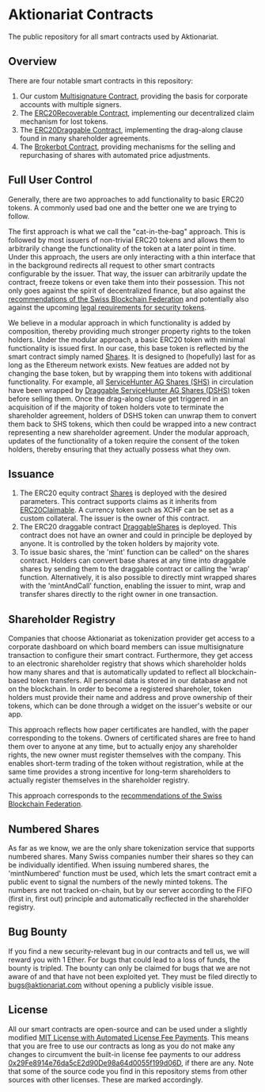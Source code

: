 # Aktionariat Contracts

The public repository for all smart contracts used by Aktionariat.

## Overview

There are four notable smart contracts in this repository:
1. Our custom [Multisignature Contract](doc/multisig.md), providing the basis for corporate accounts with multiple signers.
2. The [ERC20Recoverable Contract](doc/recoverable.md), implementing our decentralized claim mechanism for lost tokens.
3. The [ERC20Draggable Contract](doc/draggable.md), implementing the drag-along clause found in many shareholder agreements.
4. The [Brokerbot Contract](doc/market.md), providing mechanisms for the selling and repurchasing of shares with automated price adjustments.

## Full User Control

Generally, there are two approaches to add functionality to basic ERC20 tokens. A commonly used bad one and the better one we are trying to follow.

The first approach is what we call the "cat-in-the-bag" approach. This is followed by most issuers of non-trivial ERC20 tokens and allows them to arbitrarily change the functionality of the token at a later point in time. Under this approach, the users are only interacting with a thin interface that in the background redirects all request to other smart contracts configurable by the issuer. That way, the issuer can arbitrarily update the contract, freeze tokens or even take them into their possession. This not only goes against the spirit of decentralized finance, but also against the [recommendations of the Swiss Blockchain Federation](http://blockchainfederation.ch/wp-content/uploads/2019/12/SBF-Circular-2019-01-Tokenized-Equity-4.pdf) and potentially also against the upcoming [legal requirements for security tokens](https://www.parlament.ch/de/ratsbetrieb/suche-curia-vista/geschaeft?AffairId=20190074).

We believe in a modular approach in which functionality is added by composition, thereby providing much stronger property rights to the token holders. Under the modular approach, a basic ERC20 token with minimal functionality is issued first. In our case, this base token is reflected by the smart contract simply named [Shares](src/Shares.sol). It is designed to (hopefully) last for as long as the Ethereum network exists. New featues are added not by changing the base token, but by wrapping them into tokens with additional functionality. For example, all [ServiceHunter AG Shares (SHS)](https://etherscan.io/token/0xbc41f5259e10e36341ff0da77a5870abc698de56) in circulation have been wrapped by [Draggable ServiceHunter AG Shares (DSHS)](https://etherscan.io/token/0x414324b0aba49fb14cbfb37be40d8d78a2edf447) token before selling them. Once the drag-along clause get triggered in an acquisition of if the majority of token holders vote to terminate the shareholder agreement, holders of DSHS token can unwrap them to convert them back to SHS tokens, which then could be wrapped into a new contract representing a new shareholder agreement. Under the modular approach, updates of the functionality of a token require the consent of the token holders, thereby ensuring that they actually possess what they own.

## Issuance

1. The ERC20 equity contract [Shares](src/Shares.sol) is deployed with the desired parameters. This contract supports claims as it inherits from [ERC20Claimable](claimable.md). A currency token such as XCHF can be set as a custom collateral. The issuer is the owner of this contract.
2. The ERC20 draggable contract [DraggableShares](src/DraggableShares.sol) is deployed. This contract does not have an owner and could in principle be deployed by anyone. It is controlled by the token holders by majority vote.
3. To issue basic shares, the 'mint' function can be called^ on the shares contract. Holders can convert base shares at any time into draggable shares by sending them to the draggable contract or calling the 'wrap' function. Alternatively, it is also possible to directly mint wrapped shares with the 'mintAndCall' function, enabling the issuer to mint, wrap and transfer shares directly to the right owner in one transaction.

## Shareholder Registry

Companies that choose Aktionariat as tokenization provider get access to a corporate dashboard on which board members can issue multisignature transaction to configure their smart contract. Furthermore, they get access to an electronic shareholder registry that shows which shareholder holds how many shares and that is automatically updated to reflect all blockchain-based token transfers. All personal data is stored in our database and not on the blockchain. In order to become a registered shareholer, token holders must provide their name and address and prove ownership of their tokens, which can be done through a widget on the issuer's website or our app.

This approach reflects how paper certificates are handled, with the paper corresponding to the tokens. Owners of certificated shares are free to hand them over to anyone at any time, but to actually enjoy any shareholder rights, the new owner must register themselves with the company. This enables short-term trading of the token without registration, while at the same time provides a strong incentive for long-term shareholders to actually register themselves in the shareholder registry.

This approach corresponds to the [recommendations of the Swiss Blockchain Federation](http://blockchainfederation.ch/wp-content/uploads/2019/12/SBF-Circular-2019-01-Tokenized-Equity-4.pdf).

## Numbered Shares

As far as we know, we are the only share tokenization service that supports numbered shares. Many Swiss companies number their shares so they can be individually identified. When issuing numbered shares, the 'mintNumbered' function must be used, which lets the smart contract emit a public event to signal the numbers of the newly minted tokens. The numbers are not tracked on-chain, but by our server according to the FIFO (first in, first out) principle and automatically recflected in the shareholder registry.

## Bug Bounty

If you find a new security-relevant bug in our contracts and tell us, we will reward you with 1 Ether. For bugs that could lead to a loss of funds, the bounty is tripled. The bounty can only be claimed for bugs that we are not aware of and that have not been exploited yet. They must be filed directly to bugs@aktionariat.com without opening a publicly visible issue.

## License

All our smart contracts are open-source and can be used under a slightly modified [MIT License with Automated License Fee Payments](LICENSE). This means that you are free to use our contracts as long as you do not make any changes to circumvent the built-in license fee payments to our address [0x29Fe8914e76da5cE2d90De98a64d0055f199d06D](https://etherscan.io/address/0x29fe8914e76da5ce2d90de98a64d0055f199d06d), if there are any. Note that some of the source code you find in this repository stems from other sources with other licenses. These are marked accordingly.
